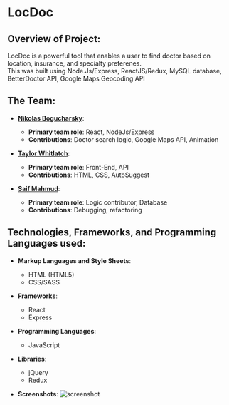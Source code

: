 # LocDoc
## Overview of Project:
LocDoc is a powerful tool that enables a user to find doctor based on location, insurance, and specialty preferenes.  
This was built using Node.Js/Express, ReactJS/Redux, MySQL database, BetterDoctor API, Google Maps Geocoding API

## The Team:
* **[Nikolas Bogucharsky](https://github.com/niktechnopro)**: 
	* **Primary team role**: React, NodeJs/Express 
  	* **Contributions**:  Doctor search logic, Google Maps API, Animation 
  	

* **[Taylor Whitlatch](https://github.com/TaylorWhitlatch)**: 
	* **Primary team role**: Front-End, API
  	* **Contributions**:  HTML, CSS, AutoSuggest 
  	

* **[Saif Mahmud](https://github.com/saiftg)**:
	* **Primary team role**: Logic contributor, Database
  	* **Contributions**:  Debugging, refactoring
  	



## Technologies, Frameworks, and Programming Languages used:
* **Markup Languages and Style Sheets**:
    * HTML (HTML5)
    * CSS/SASS

* **Frameworks**:
    * React
    * Express
       
* **Programming Languages**:
	* JavaScript
    
* **Libraries**:
    * jQuery
    * Redux
* **Screenshots**:
   ![screenshot](/LocDocscreenshot/screenshot1.png "project screenshot")
